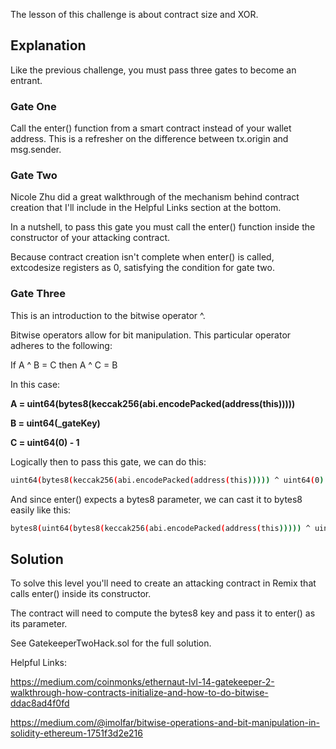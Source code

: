 The lesson of this challenge is about contract size and XOR.

## Explanation
Like the previous challenge, you must pass three gates to become an entrant.

### Gate One
Call the enter() function from a smart contract instead of your wallet address.
This is a refresher on the difference between tx.origin and msg.sender.

### Gate Two
Nicole Zhu did a great walkthrough of the mechanism behind contract creation that I'll include in the Helpful Links section at the bottom.

In a nutshell, to pass this gate you must call the enter() function inside the constructor of your attacking contract. 

Because contract creation isn't complete when enter() is called, extcodesize registers as 0, satisfying the condition for gate two.

### Gate Three
This is an introduction to the bitwise operator ^.

Bitwise operators allow for bit manipulation. This particular operator adheres to the following:

If A ^ B = C then A ^ C = B

In this case:

**A = uint64(bytes8(keccak256(abi.encodePacked(address(this)))))**

**B = uint64(_gateKey)**

**C = uint64(0) - 1**

Logically then to pass this gate, we can do this:

```bash
uint64(bytes8(keccak256(abi.encodePacked(address(this))))) ^ uint64(0) - 1
```

And since enter() expects a bytes8 parameter, we can cast it to bytes8 easily like this:

```bash
bytes8(uint64(bytes8(keccak256(abi.encodePacked(address(this))))) ^ uint64(0) - 1)
```

## Solution
To solve this level you'll need to create an attacking contract in Remix that calls enter() inside its constructor. 

The contract will need to compute the bytes8 key and pass it to enter() as its parameter.

See GatekeeperTwoHack.sol for the full solution.

Helpful Links:

https://medium.com/coinmonks/ethernaut-lvl-14-gatekeeper-2-walkthrough-how-contracts-initialize-and-how-to-do-bitwise-ddac8ad4f0fd

https://medium.com/@imolfar/bitwise-operations-and-bit-manipulation-in-solidity-ethereum-1751f3d2e216
